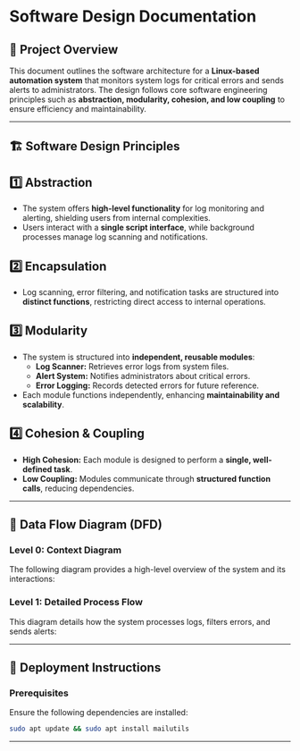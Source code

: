 # Software Design Documentation  

## 📌 Project Overview  
This document outlines the software architecture for a **Linux-based automation system** that monitors system logs for critical errors and sends alerts to administrators. The design follows core software engineering principles such as **abstraction, modularity, cohesion, and low coupling** to ensure efficiency and maintainability.  

---

## 🏗️ Software Design Principles  

## 1️⃣ Abstraction  
- The system offers **high-level functionality** for log monitoring and alerting, shielding users from internal complexities.  
- Users interact with a **single script interface**, while background processes manage log scanning and notifications.  

## 2️⃣ Encapsulation  
- Log scanning, error filtering, and notification tasks are structured into **distinct functions**, restricting direct access to internal operations.  

## 3️⃣ Modularity  
- The system is structured into **independent, reusable modules**:  
  - **Log Scanner:** Retrieves error logs from system files.  
  - **Alert System:** Notifies administrators about critical errors.  
  - **Error Logging:** Records detected errors for future reference.  
- Each module functions independently, enhancing **maintainability and scalability**.  

## 4️⃣ Cohesion & Coupling  
- **High Cohesion:** Each module is designed to perform a **single, well-defined task**.  
- **Low Coupling:** Modules communicate through **structured function calls**, reducing dependencies.  

---

## 🔄 Data Flow Diagram (DFD)  

### **Level 0: Context Diagram**  
The following diagram provides a high-level overview of the system and its interactions:  

### **Level 1: Detailed Process Flow**  
This diagram details how the system processes logs, filters errors, and sends alerts:  

---

## 🚀 Deployment Instructions  

### **Prerequisites**  
Ensure the following dependencies are installed:  
```sh
sudo apt update && sudo apt install mailutils
```

---
         
